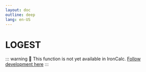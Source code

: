 ```yaml
---
layout: doc
outline: deep
lang: en-US
---
```


# LOGEST

::: warning
🚧 This function is not yet available in IronCalc.
[Follow development here](https://github.com/ironcalc/IronCalc/labels/Functions)
:::